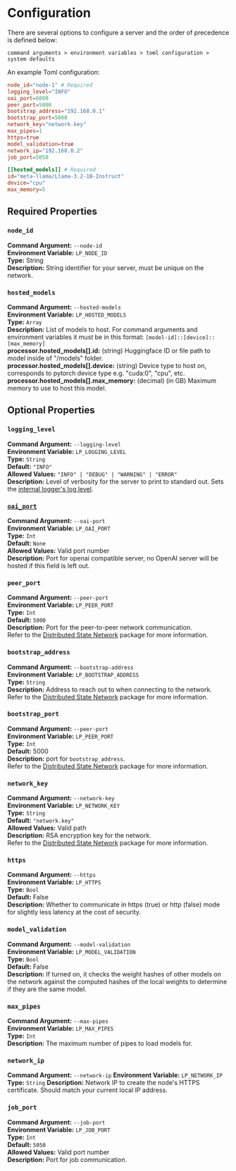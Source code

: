 # Configuration

There are several options to configure a server and the order of precedence is defined below:

`command arguments > environment variables > toml configuration > system defaults`

An example Toml configuration:
```toml
node_id="node-1" # Required
logging_level="INFO"
oai_port=6000
peer_port=5000
bootstrap_address="192.168.0.1"
bootstrap_port=5000
network_key="network.key"
max_pipes=1
https=true
model_validation=true
network_ip="192.168.0.2"
job_port=5050

[[hosted_models]] # Required
id="meta-llama/Llama-3.2-1B-Instruct"
device="cpu"
max_memory=5
```

## Required Properties

### `node_id`
**Command Argument:** `--node-id`  
**Environment Variable:** `LP_NODE_ID`  
**Type:** String  
**Description:**  String identifier for your server, must be unique on the network.  

### `hosted_models`
**Command Argument:** `--hosted-models`  
**Environment Variable:** `LP_HOSTED_MODELS`  
**Type:** `Array`  
**Description:** List of models to host. For command arguments and environment variables it must be in this format: `[model-id]::[device]::[max_memory]`  
**processor.hosted_models[].id:** (string) Huggingface ID or file path to model inside of "/models" folder.  
**processor.hosted_models[].device:** (string) Device type to host on, corresponds to pytorch device type e.g. "cuda:0", "cpu", etc.  
**processor.hosted_models[].max_memory:** (decimal) (in GB) Maximum memory to use to host this model.  

## Optional Properties

### `logging_level`
**Command Argument:** `--logging-level`  
**Environment Variable:** `LP_LOGGING_LEVEL`  
**Type:** `String`  
**Default:** `"INFO"`  
**Allowed Values:** `"INFO" | "DEBUG" | "WARNING" | "ERROR"`  
**Description:** Level of verbosity for the server to print to standard out. Sets the [internal logger's log level](https://docs.python.org/3/library/logging.html#logging-levels).  

### [`oai_port`](./oai.md)
**Command Argument:** `--oai-port`  
**Environment Variable:** `LP_OAI_PORT`  
**Type:** `Int`  
**Default:** `None`  
**Allowed Values:** Valid port number  
**Description:** Port for openai compatible server, no OpenAI server will be hosted if this field is left out.  

### `peer_port`
**Command Argument:** `--peer-port`  
**Environment Variable:** `LP_PEER_PORT`  
**Type:** `Int`  
**Default:** `5000`  
**Description:** Port for the peer-to-peer network communication.  
Refer to the [Distributed State Network](https://github.com/erinclemmer/distributed_state_network) package for more information.  

### `bootstrap_address`
**Command Argument:** `--bootstrap-address`  
**Environment Variable:** `LP_BOOTSTRAP_ADDRESS`  
**Type:** `String`  
**Description:** Address to reach out to when connecting to the network.  
Refer to the [Distributed State Network](https://github.com/erinclemmer/distributed_state_network) package for more information.  

### `bootstrap_port`
**Command Argument:** `--peer-port`  
**Environment Variable:** `LP_PEER_PORT`  
**Type:** `Int`  
**Default:** 5000  
**Description:** port for `bootstrap_address`.  
Refer to the [Distributed State Network](https://github.com/erinclemmer/distributed_state_network) package for more information.  

### `network_key`
**Command Argument:** `--network-key`  
**Environment Variable:** `LP_NETWORK_KEY`  
**Type:** `String`  
**Default:** `"network.key"`  
**Allowed Values:** Valid path  
**Description:** RSA encryption key for the network.  
Refer to the [Distributed State Network](https://github.com/erinclemmer/distributed_state_network) package for more information.  

### `https`
**Command Argument:** `--https`  
**Environment Variable:** `LP_HTTPS`  
**Type:** `Bool`  
**Default:** False    
**Description:** Whether to communicate in https (true) or http (false) mode for slightly less latency at the cost of security.  

### `model_validation`
**Command Argument:** `--model-validation`  
**Environment Variable:** `LP_MODEL_VALIDATION`  
**Type:** `Bool`  
**Default:** False    
**Description:** If turned on, it checks the weight hashes of other models on the network against the computed hashes of the local weights to determine if they are the same model.

### `max_pipes`
**Command Argument:** `--max-pipes`  
**Environment Variable:** `LP_MAX_PIPES`  
**Type:** `Int`      
**Description:** The maximum number of pipes to load models for.


### `network_ip`
**Command Argument:** `--network-ip`
**Environment Variable:** `LP_NETWORK_IP`
**Type:** `String`
**Description:** Network IP to create the node's HTTPS certificate. Should match your current local IP address.

### `job_port`
**Command Argument:** `--job-port`  
**Environment Variable:** `LP_JOB_PORT`  
**Type:** `Int`  
**Default:** `5050`  
**Allowed Values:** Valid port number  
**Description:** Port for job communication.  

